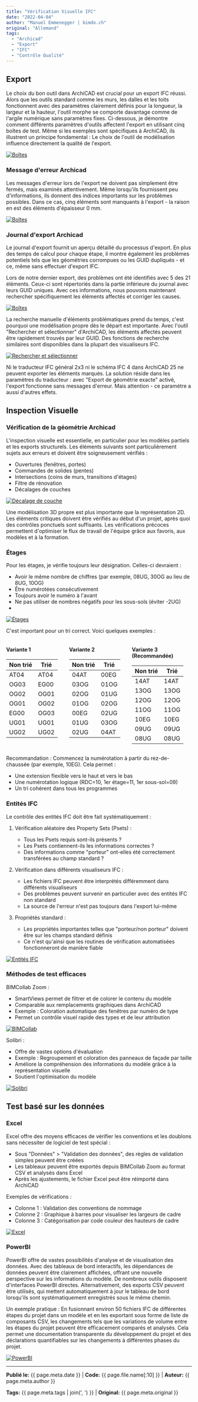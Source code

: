 ```yaml
---
title: "Vérification Visuelle IFC"
date: "2022-04-04"
author: "Manuel Emmenegger | bimdo.ch"
original: "Allemand"
tags: 
  - "Archicad"
  - "Export" 
  - "IFC"
  - "Contrôle Qualité"
---
```


## Export
Le choix du bon outil dans ArchiCAD est crucial pour un export IFC réussi. Alors que les outils standard comme les murs, les dalles et les toits fonctionnent avec des paramètres clairement définis pour la longueur, la largeur et la hauteur, l'outil morphe se comporte davantage comme de l'argile numérique sans paramètres fixes. Ci-dessous, je démontre comment différents paramètres d'outils affectent l'export en utilisant cinq boîtes de test. Même si les exemples sont spécifiques à ArchiCAD, ils illustrent un principe fondamental : Le choix de l'outil de modélisation influence directement la qualité de l'export.

[![Boîtes](assets/ac640-1000_01_uebersicht-einleitung.png)](assets/ac640-1000_01_uebersicht-einleitung.png)


### Message d'erreur Archicad
Les messages d'erreur lors de l'export ne doivent pas simplement être fermés, mais examinés attentivement. Même lorsqu'ils fournissent peu d'informations, ils donnent des indices importants sur les problèmes possibles. Dans ce cas, cinq éléments sont manquants à l'export - la raison en est des éléments d'épaisseur 0 mm.

[![Boîtes](assets/ac640-1000_02_Fehlermeldung.png)](assets/ac640-1000_02_Fehlermeldung.png)


### Journal d'export Archicad
Le journal d'export fournit un aperçu détaillé du processus d'export. En plus des temps de calcul pour chaque étape, il montre également les problèmes potentiels tels que les géométries corrompues ou les GUID dupliqués - et ce, même sans effectuer d'export IFC.

Lors de notre dernier export, des problèmes ont été identifiés avec 5 des 21 éléments. Ceux-ci sont répertoriés dans la partie inférieure du journal avec leurs GUID uniques. Avec ces informations, nous pouvons maintenant rechercher spécifiquement les éléments affectés et corriger les causes.

[![Boîtes](assets/ac640-1000_03_protokoll-1024x573.png)](assets/ac640-1000_03_protokoll-1024x573.png)

La recherche manuelle d'éléments problématiques prend du temps, c'est pourquoi une modélisation propre dès le départ est importante. Avec l'outil "Rechercher et sélectionner" d'ArchiCAD, les éléments affectés peuvent être rapidement trouvés par leur GUID. Des fonctions de recherche similaires sont disponibles dans la plupart des visualiseurs IFC.

[![Rechercher et sélectionner](assets/ac640-1000_04_suchen-aktivieren.png)](assets/ac640-1000_04_suchen-aktivieren.png)

Ni le traducteur IFC général 2x3 ni le schéma IFC 4 dans ArchiCAD 25 ne peuvent exporter les éléments marqués. La solution réside dans les paramètres du traducteur : avec "Export de géométrie exacte" activé, l'export fonctionne sans messages d'erreur. Mais attention - ce paramètre a aussi d'autres effets.

## Inspection Visuelle
### Vérification de la géométrie Archicad
L'inspection visuelle est essentielle, en particulier pour les modèles partiels et les exports structurels. Les éléments suivants sont particulièrement sujets aux erreurs et doivent être soigneusement vérifiés :

- Ouvertures (fenêtres, portes)
- Commandes de solides (pentes)
- Intersections (coins de murs, transitions d'étages)
- Filtre de rénovation
- Décalages de couches

[![Décalage de couche](assets/ac640-1000_05_schichteinzug.png)](assets/ac640-1000_05_schichteinzug.png)

Une modélisation 3D propre est plus importante que la représentation 2D. Les éléments critiques doivent être vérifiés au début d'un projet, après quoi des contrôles ponctuels sont suffisants. Les vérifications précoces permettent d'optimiser le flux de travail de l'équipe grâce aux favoris, aux modèles et à la formation.

### Étages
Pour les étages, je vérifie toujours leur désignation. Celles-ci devraient :
- Avoir le même nombre de chiffres (par exemple, 08UG, 30OG au lieu de 8UG, 10OG)
- Être numérotées consécutivement
- Toujours avoir le numéro à l'avant
- Ne pas utiliser de nombres négatifs pour les sous-sols (éviter -2UG)
- 
[![Étages](assets/ac640-1000_06_geschosse.png)](assets/ac640-1000_06_geschosse.png)

C'est important pour un tri correct. Voici quelques exemples :

<div class="responsive-container" style="display: flex; gap: 0.5rem;">
  <div style="flex: 1;">
    <h4>Variante 1</h4>
    <table>
      <thead>
        <tr>
          <th>Non trié</th>
          <th>Trié</th>
        </tr>
      </thead>
      <tbody>
        <tr><td>AT04</td><td>AT04</td></tr>
        <tr><td>OG03</td><td>EG00</td></tr>
        <tr><td>OG02</td><td>OG01</td></tr>
        <tr><td>OG01</td><td>OG02</td></tr>
        <tr><td>EG00</td><td>OG03</td></tr>
        <tr><td>UG01</td><td>UG01</td></tr>
        <tr><td>UG02</td><td>UG02</td></tr>
      </tbody>
    </table>
  </div>
  <div style="flex: 1;">
    <h4>Variante 2</h4>
    <table>
      <thead>
        <tr>
          <th>Non trié</th>
          <th>Trié</th>
        </tr>
      </thead>
      <tbody>
        <tr><td>04AT</td><td>00EG</td></tr>
        <tr><td>03OG</td><td>01OG</td></tr>
        <tr><td>02OG</td><td>01UG</td></tr>
        <tr><td>01OG</td><td>02OG</td></tr>
        <tr><td>00EG</td><td>02UG</td></tr>
        <tr><td>01UG</td><td>03OG</td></tr>
        <tr><td>02UG</td><td>04AT</td></tr>
      </tbody>
    </table>
  </div>
  <div style="flex: 1;">
    <h4>Variante 3 (Recommandée)</h4>
    <table>
      <thead>
        <tr>
          <th>Non trié</th>
          <th>Trié</th>
        </tr>
      </thead>
      <tbody>
        <tr><td>14AT</td><td>14AT</td></tr>
        <tr><td>13OG</td><td>13OG</td></tr>
        <tr><td>12OG</td><td>12OG</td></tr>
        <tr><td>11OG</td><td>11OG</td></tr>
        <tr><td>10EG</td><td>10EG</td></tr>
        <tr><td>09UG</td><td>09UG</td></tr>
        <tr><td>08UG</td><td>08UG</td></tr>
      </tbody>
    </table>
  </div>
</div>

Recommandation : Commencez la numérotation à partir du rez-de-chaussée (par exemple, 10EG). Cela permet :

- Une extension flexible vers le haut et vers le bas
- Une numérotation logique (RDC=10, 1er étage=11, 1er sous-sol=09)
- Un tri cohérent dans tous les programmes

### Entités IFC
Le contrôle des entités IFC doit être fait systématiquement :

1. Vérification aléatoire des Property Sets (Psets) :
    - Tous les Psets requis sont-ils présents ?
    - Les Psets contiennent-ils les informations correctes ?
    - Des informations comme "porteur" ont-elles été correctement transférées au champ standard ?

2. Vérification dans différents visualiseurs IFC :
    - Les fichiers IFC peuvent être interprétés différemment dans différents visualiseurs
    - Des problèmes peuvent survenir en particulier avec des entités IFC non standard
    - La source de l'erreur n'est pas toujours dans l'export lui-même

3. Propriétés standard :
    - Les propriétés importantes telles que "porteur/non porteur" doivent être sur les champs standard définis
    - Ce n'est qu'ainsi que les routines de vérification automatisées fonctionneront de manière fiable

[![Entités IFC](assets/ac640-1000_07_entity.png)](assets/ac640-1000_07_entity.png)


### Méthodes de test efficaces

   BIMCollab Zoom :

   - SmartViews permet de filtrer et de colorer le contenu du modèle
   - Comparable aux remplacements graphiques dans ArchiCAD
   - Exemple : Coloration automatique des fenêtres par numéro de type
   - Permet un contrôle visuel rapide des types et de leur attribution

[![BIMCollab](assets/ac640-1000_08_bimcollab.png)](assets/ac640-1000_08_bimcollab.png)


   Solibri :

   - Offre de vastes options d'évaluation
   - Exemple : Regroupement et coloration des panneaux de façade par taille
   - Améliore la compréhension des informations du modèle grâce à la représentation visuelle
   - Soutient l'optimisation du modèle

[![Solibri](assets/ac640-1000_09_solibri.gif)](assets/ac640-1000_09_solibri.gif)

## Test basé sur les données
### Excel
Excel offre des moyens efficaces de vérifier les conventions et les doublons sans nécessiter de logiciel de test spécial :

- Sous "Données" > "Validation des données", des règles de validation simples peuvent être créées
- Les tableaux peuvent être exportés depuis BIMCollab Zoom au format CSV et analysés dans Excel
- Après les ajustements, le fichier Excel peut être réimporté dans ArchiCAD

Exemples de vérifications :

- Colonne 1 : Validation des conventions de nommage
- Colonne 2 : Graphique à barres pour visualiser les largeurs de cadre
- Colonne 3 : Catégorisation par code couleur des hauteurs de cadre

[![Excel](assets/ac640-1000_10_excel.png)](assets/ac640-1000_10_excel.png)


### PowerBI
PowerBI offre de vastes possibilités d'analyse et de visualisation des données. Avec des tableaux de bord interactifs, les dépendances de données peuvent être clairement affichées, offrant une nouvelle perspective sur les informations du modèle. De nombreux outils disposent d'interfaces PowerBI directes. Alternativement, des exports CSV peuvent être utilisés, qui mettent automatiquement à jour le tableau de bord lorsqu'ils sont systématiquement enregistrés sous le même chemin.

Un exemple pratique : En fusionnant environ 50 fichiers IFC de différentes étapes du projet dans un modèle et en les exportant sous forme de liste de composants CSV, les changements tels que les variations de volume entre les étapes du projet peuvent être efficacement comparés et analysés. Cela permet une documentation transparente du développement du projet et des déclarations quantifiables sur les changements à différentes phases du projet.

[![PowerBI](assets/ac640-1000_11_powerbi.jpg)](assets/ac640-1000_11_powerbi.jpg)

---
**Publié le:** {{ page.meta.date }} | **Code:** {{ page.file.name[:10] }}  | **Auteur:** {{ page.meta.author }}

**Tags:** {{ page.meta.tags | join(', ') }}  | **Original:** {{ page.meta.original }}